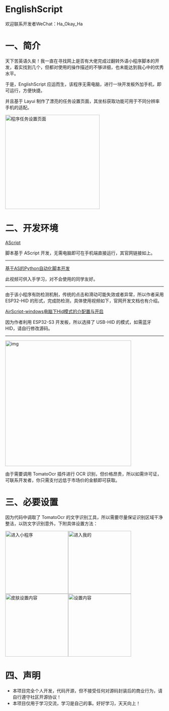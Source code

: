 # EnglishScript
欢迎联系开发者WeChat：Ha_Okay_Ha

# 一、简介

天下苦英语久矣！我一直在寻找网上是否有大佬完成过翻转外语小程序脚本的开发，着实找到几个，但都对使用的操作描述的不够详细，也未能达到我心中的优秀水平。

于是，EnglishScript 应运而生，该程序无需电脑，进行一块开发板外加手机，即可运行，方便快捷。

并且基于 Layui 制作了漂亮的任务设置页面，其坐标获取功能可用于不同分辨率手机的适配。

<img src="https://cdn.nlark.com/yuque/0/2025/jpeg/42519851/1760678331766-d5f7e8f6-2bf0-4afe-afda-c7d0a8d0f1d3.jpeg" alt="程序任务设置页面" height="300">

# 二、开发环境

[AScript](http://dev.airscript.cn/)

脚本基于 AScript 开发，无需电脑即可在手机端直接运行，其官网链接如上。

------

[基于AS的Python自动化脚本开发](https://www.bilibili.com/video/BV1HX4y1i7pf/?share_source=copy_web&vd_source=c4fffa513d6db04895d3e253e3d9cd1a)

此视频可供入手学习，对不会使用的同学友好。

------

由于该小程序有防检测机制，传统的点击和滑动可能失效或者异常，所以作者采用 ESP32-HID 的形式，完成防检测，具体使用视频如下，官网开发文档也有介绍。

[AirScript-windows电脑下Hid模式的介配置与开启](https://www.bilibili.com/video/BV1at9nYXEhg/?share_source=copy_web&vd_source=c4fffa513d6db04895d3e253e3d9cd1a)

因为作者利用 ESP32-S3 开发板，所以选择了 USB-HID 的模式，如需蓝牙 HID，请自行修改源码。

------

<img src="https://cdn.nlark.com/yuque/0/2025/png/42519851/1760678934096-3d49e009-1529-4785-b27c-c667f9d37293.png?x-oss-process=image%2Fcrop%2Cx_0%2Cy_0%2Cw_1721%2Ch_535" alt="img" width="400">

由于需要调用 TomatoOcr 插件进行 OCR 识别，但价格昂贵，所以如需许可证，可联系开发者，你只需支付远低于市场价的金额即可获取。

# 三、必要设置

因为代码中调取了 TomatoOcr 的文字识别工具，所以需要尽量保证识别区域干净整洁，以防文字识别意外，下附具体设置方法：

<img src="https://cdn.nlark.com/yuque/0/2025/png/42519851/1760202761105-f305f93c-ae57-42d2-b6d9-2bd324071d1f.png" alt="进入小程序" height="200"><img src="https://cdn.nlark.com/yuque/0/2025/png/42519851/1760677743559-60768753-3a1b-4963-a2aa-01cf0e00e178.png" alt="进入我的" height="200"><img src="https://cdn.nlark.com/yuque/0/2025/png/42519851/1760420442737-6d1e2f73-49f9-4d70-ab1b-840946af1ebd.png" alt="皮肤设置内容" height="200"><img src="https://cdn.nlark.com/yuque/0/2025/png/42519851/1760420328453-6571c3c2-e7ba-4fe1-b687-9ef05476a147.png" alt="设置内容" height="200">

# 四、声明

- 本项目完全个人开发，代码开源，但不接受任何对源码封装后的商业行为，请自行遵守社区开源协议！
- 本项目仅用于学习交流，学习是自己的事。好好学习，天天向上！
